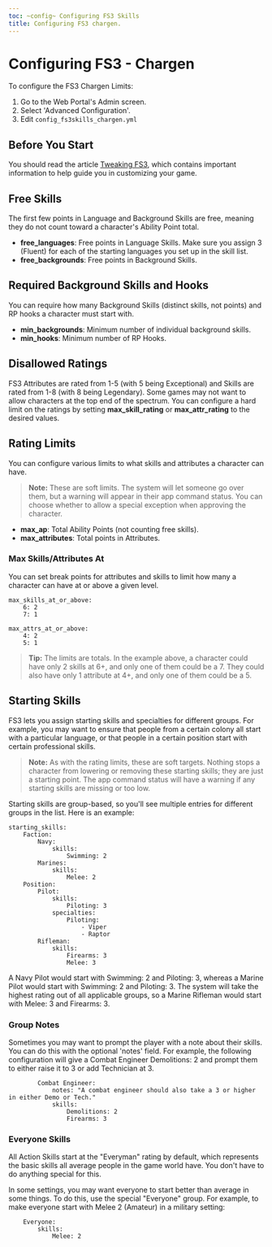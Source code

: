 ```yaml
---
toc: ~config~ Configuring FS3 Skills
title: Configuring FS3 chargen.
---
```

# Configuring FS3 - Chargen

To configure the FS3 Chargen Limits:

1. Go to the Web Portal's Admin screen.
2. Select 'Advanced Configuration'.
3. Edit `config_fs3skills_chargen.yml`

## Before You Start

You should read the article [Tweaking FS3](http://aresmush.com/fs3/fs3-3/tweaking-fs3/), which contains important information to help guide you in customizing your game.

## Free Skills

The first few points in Language and Background Skills are free, meaning they do not count toward a character's Ability Point total.  

* **free_languages**: Free points in Language Skills.  Make sure you assign 3 (Fluent) for each of the starting languages you set up in the skill list.
* **free_backgrounds**: Free points in Background Skills.

## Required Background Skills and Hooks

You can require how many Background Skills (distinct skills, not points) and RP hooks a character must start with.

* **min_backgrounds**: Minimum number of individual background skills.
* **min_hooks**: Minimum number of RP Hooks.

## Disallowed Ratings

FS3 Attributes are rated from 1-5 (with 5 being Exceptional) and Skills are rated from 1-8 (with 8 being Legendary).  Some games may not want to allow characters at the top end of the spectrum.  You can configure a hard limit on the ratings by setting **max\_skill\_rating** or **max\_attr\_rating** to the desired values.

## Rating Limits

You can configure various limits to what skills and attributes a character can have. 

> **Note:** These are soft limits.  The system will let someone go over them, but a warning will appear in their app command status.  You can choose whether to allow a special exception when approving the character.

* **max\_ap**: Total Ability Points (not counting free skills).
* **max\_attributes**: Total points in Attributes.

### Max Skills/Attributes At

You can set break points for attributes and skills to limit how many a character can have at or above a given level. 

    max_skills_at_or_above:
        6: 2
        7: 1
    
    max_attrs_at_or_above: 
        4: 2
        5: 1

> **Tip:** The limits are totals.  In the example above, a character could have only 2 skills at 6+, and only one of them could be a 7.  They could also have only 1 attribute at 4+, and only one of them could be a 5.

## Starting Skills

FS3 lets you assign starting skills and specialties for different groups.  For example, you may want to ensure that people from a certain colony all start with a particular language, or that people in a certain position start with certain professional skills.

> **Note:** As with the rating limits, these are soft targets.  Nothing stops a character from lowering or removing these starting skills; they are just a starting point.  The app command status will have a warning if any starting skills are missing or too low.

Starting skills are group-based, so you'll see multiple entries for different groups in the list.  Here is an example:

    starting_skills:
        Faction:
            Navy:
                skills:
                    Swimming: 2
            Marines:
                skills:
                    Melee: 2
        Position:
            Pilot:
                skills:
                    Piloting: 3
                specialties:
                    Piloting:
                        - Viper
                        - Raptor
            Rifleman:
                skills:
                    Firearms: 3
                    Melee: 3

A Navy Pilot would start with Swimming: 2 and Piloting: 3, whereas a Marine Pilot would start with Swimming: 2 and Piloting: 3.  The system will take the highest rating out of all applicable groups, so a Marine Rifleman would start with Melee: 3 and Firearms: 3.

### Group Notes

Sometimes you may want to prompt the player with a note about their skills.  You can do this with the optional 'notes' field.  For example, the following configuration will give a Combat Engineer Demolitions: 2 and prompt them to either raise it to 3 or add Technician at 3.

            Combat Engineer:
                notes: "A combat engineer should also take a 3 or higher in either Demo or Tech."
                skills:
                    Demolitions: 2
                    Firearms: 3

### Everyone Skills

All Action Skills start at the "Everyman" rating by default, which represents the basic skills all average people in the game world have.  You don't have to do anything special for this.

In some settings, you may want everyone to start better than average in some things.  To do this, use the special "Everyone" group.   For example, to make everyone start with Melee 2 (Amateur) in a military setting:

        Everyone:
            skills:
                Melee: 2